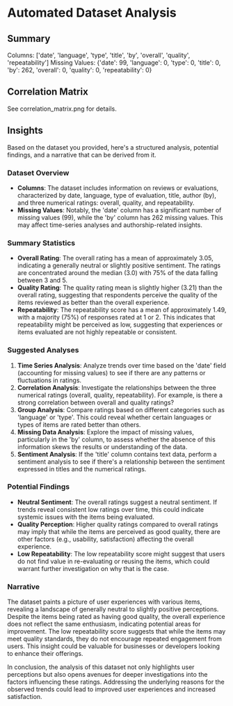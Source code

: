 # Automated Dataset Analysis

## Summary
Columns: ['date', 'language', 'type', 'title', 'by', 'overall', 'quality', 'repeatability']
Missing Values: {'date': 99, 'language': 0, 'type': 0, 'title': 0, 'by': 262, 'overall': 0, 'quality': 0, 'repeatability': 0}
## Correlation Matrix
See correlation_matrix.png for details.
## Insights
Based on the dataset you provided, here's a structured analysis, potential findings, and a narrative that can be derived from it.

### Dataset Overview
- **Columns**: The dataset includes information on reviews or evaluations, characterized by date, language, type of evaluation, title, author (by), and three numerical ratings: overall, quality, and repeatability.
- **Missing Values**: Notably, the 'date' column has a significant number of missing values (99), while the 'by' column has 262 missing values. This may affect time-series analyses and authorship-related insights.

### Summary Statistics
- **Overall Rating**: The overall rating has a mean of approximately 3.05, indicating a generally neutral or slightly positive sentiment. The ratings are concentrated around the median (3.0) with 75% of the data falling between 3 and 5.
- **Quality Rating**: The quality rating mean is slightly higher (3.21) than the overall rating, suggesting that respondents perceive the quality of the items reviewed as better than the overall experience.
- **Repeatability**: The repeatability score has a mean of approximately 1.49, with a majority (75%) of responses rated at 1 or 2. This indicates that repeatability might be perceived as low, suggesting that experiences or items evaluated are not highly repeatable or consistent.

### Suggested Analyses
1. **Time Series Analysis**: Analyze trends over time based on the 'date' field (accounting for missing values) to see if there are any patterns or fluctuations in ratings.
2. **Correlation Analysis**: Investigate the relationships between the three numerical ratings (overall, quality, repeatability). For example, is there a strong correlation between overall and quality ratings?
3. **Group Analysis**: Compare ratings based on different categories such as 'language' or 'type'. This could reveal whether certain languages or types of items are rated better than others.
4. **Missing Data Analysis**: Explore the impact of missing values, particularly in the 'by' column, to assess whether the absence of this information skews the results or understanding of the data.
5. **Sentiment Analysis**: If the 'title' column contains text data, perform a sentiment analysis to see if there's a relationship between the sentiment expressed in titles and the numerical ratings.

### Potential Findings
- **Neutral Sentiment**: The overall ratings suggest a neutral sentiment. If trends reveal consistent low ratings over time, this could indicate systemic issues with the items being evaluated.
- **Quality Perception**: Higher quality ratings compared to overall ratings may imply that while the items are perceived as good quality, there are other factors (e.g., usability, satisfaction) affecting the overall experience.
- **Low Repeatability**: The low repeatability score might suggest that users do not find value in re-evaluating or reusing the items, which could warrant further investigation on why that is the case.

### Narrative
The dataset paints a picture of user experiences with various items, revealing a landscape of generally neutral to slightly positive perceptions. Despite the items being rated as having good quality, the overall experience does not reflect the same enthusiasm, indicating potential areas for improvement. The low repeatability score suggests that while the items may meet quality standards, they do not encourage repeated engagement from users. This insight could be valuable for businesses or developers looking to enhance their offerings. 

In conclusion, the analysis of this dataset not only highlights user perceptions but also opens avenues for deeper investigations into the factors influencing these ratings. Addressing the underlying reasons for the observed trends could lead to improved user experiences and increased satisfaction.